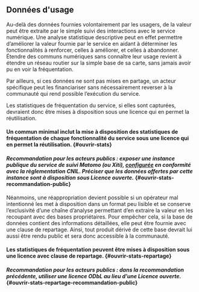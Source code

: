 ## Données d'usage

Au-delà des données fournies volontairement par les usagers, de la valeur peut être extraite par le simple suivi des interactions avec le service numérique. Une analyse statistique descriptive peut en effet permettre d’améliorer la valeur fournie par le service en aidant à déterminer les fonctionnalités à renforcer, celles à améliorer, et celles à abandonner. Étendre des communs numériques sans connaître leur usage revient à étendre un réseau routier sur la simple base de sa carte, sans jamais avoir pu en voir la fréquentation.

Par ailleurs, si ces données ne sont pas mises en partage, un acteur spécifique peut les financiariser sans nécessairement reverser à la communauté qui rend possible l’exécution du service.

Les statistiques de fréquentation du service, si elles sont capturées, devraient donc être mises à disposition sous une licence qui en permet la réutilisation.

#### Un commun minimal inclut la mise à disposition des statistiques de fréquentation de chaque fonctionnalité du service sous une licence qui en permet la réutilisation. {#ouvrir-stats}

#### _Recommandation pour les acteurs publics : exposer une instance publique du service de suivi Matomo (ou Xiti), [configurée](https://www.cnil.fr/fr/solutions-pour-la-mesure-daudience) en conformité avec la règlementation CNIL. Préciser que les données offertes par cette instance sont à disposition sous Licence ouverte._ {#ouvrir-stats-recommandation-public}

Néanmoins, une réappropriation devient possible si un opérateur mal intentionné les met à disposition dans un format peu lisible et se conserve l’exclusivité d’une chaîne d’analyse permettant d’en extraire la valeur en les recoupant avec des bases propriétaires. Pour empêcher cela, si la base de données contient des informations détaillées, elle peut être fournie avec une clause de repartage. Ainsi, tout produit dérivé de cette base devrait lui aussi être rendu public et sera donc accessible à la communauté.

#### Les statistiques de fréquentation peuvent être mises à disposition sous une licence avec clause de repartage. {#ouvrir-stats-repartage}

#### _Recommandation pour les acteurs publics : dans la recommandation précédente, utiliser une licence ODbL au lieu d’une Licence ouverte._ {#ouvrir-stats-repartage-recommandation-public}

